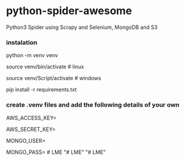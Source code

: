 # python-spider-awesome

Python3 Spider using Scrapy and Selenium, MongoDB and S3


### instalation 

python -m venv venv

source venv/bin/activate # linux

source venv/Script/activate # windows

pip install -r requirements.txt

### create .venv files and add the following details of your own

AWS_ACCESS_KEY=

AWS_SECRET_KEY=

MONGO_USER=

MONGO_PASS=
#   L M E  
 "# LME" 
"# LME" 
